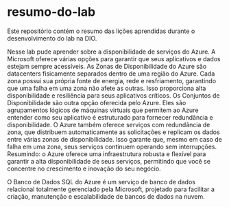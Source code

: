 # resumo-do-lab
Este repositório contém o resumo das lições aprendidas durante o desenvolvimento do lab na DIO.

Nesse lab pude aprender sobre a disponibilidade de serviços do Azure. A Microsoft oferece várias opções para garantir que seus aplicativos e dados estejam sempre acessíveis. As Zonas de Disponibilidade do Azure são datacenters fisicamente separados dentro de uma região do Azure. Cada zona possui sua própria fonte de energia, rede e resfriamento, garantindo que uma falha em uma zona não afete as outras. Isso proporciona alta disponibilidade e resiliência para seus aplicativos críticos. Os Conjuntos de Disponibilidade são outra opção oferecida pelo Azure. Eles são agrupamentos lógicos de máquinas virtuais que permitem ao Azure entender como seu aplicativo é estruturado para fornecer redundância e disponibilidade. O Azure também oferece serviços com redundância de zona, que distribuem automaticamente as solicitações e replicam os dados entre várias zonas de disponibilidade. Isso garante que, mesmo em caso de falha em uma zona, seus serviços continuem operando sem interrupções. Resumindo: o Azure oferece uma infraestrutura robusta e flexível para garantir a alta disponibilidade de seus serviços, permitindo que você se concentre no crescimento e inovação do seu negócio.

O Banco de Dados SQL do Azure é um serviço de banco de dados relacional totalmente gerenciado pela Microsoft, projetado para facilitar a criação, manutenção e escalabilidade de bancos de dados na nuvem.
